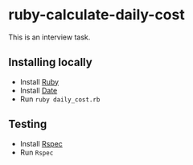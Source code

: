 # ruby-calculate-daily-cost
This is an interview task.

## Installing locally
- Install [Ruby](https://www.ruby-lang.org/en/documentation/installation/)
- Install [Date](https://rubygems.org/gems/date)
- Run `ruby daily_cost.rb`

## Testing
- Install [Rspec](https://github.com/rspec/rspec)
- Run `Rspec`
